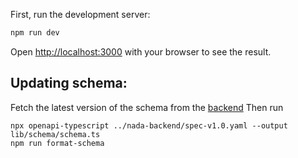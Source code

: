 
First, run the development server:

```bash
npm run dev
```

Open [http://localhost:3000](http://localhost:3000) with your browser to see the result.

## Updating schema:
Fetch the latest version of the schema from the [backend](https://github.com/navikt/nada-backend/blob/main/spec-v1.0.yaml)
Then run
```
npx openapi-typescript ../nada-backend/spec-v1.0.yaml --output lib/schema/schema.ts
npm run format-schema
```
